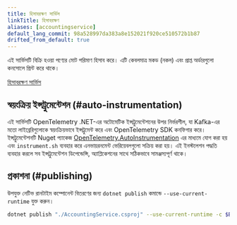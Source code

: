 ```yaml
---
title: হিসাবরক্ষণ সার্ভিস
linkTitle: হিসাবরক্ষণ
aliases: [accountingservice]
default_lang_commit: 98a528997da383a8e152021f920ce510572b1b87
drifted_from_default: true
---
```


এই সার্ভিসটি বিক্রি হওয়া পণ্যের মোট পরিমাণ হিসাব করে। এটি কেবলমাত্র মকড (নকল) এবং প্রাপ্ত অর্ডারগুলো কনসোলে প্রিন্ট করে থাকে।

[হিসাবরক্ষণ সার্ভিস](https://github.com/open-telemetry/opentelemetry-demo/blob/main/src/accounting/)

## স্বয়ংক্রিয় ইন্সট্রুমেন্টেশন (#auto-instrumentation)

এই সার্ভিসটি OpenTelemetry .NET-এর অটোমেটিক ইন্সট্রুমেন্টেশনের উপর নির্ভরশীল, যা Kafka-এর মতো লাইব্রেরিগুলোকে স্বয়ংক্রিয়ভাবে ইন্সট্রুমেন্ট করে এবং OpenTelemetry SDK কনফিগার করে। ইন্সট্রুমেন্টেশনটি Nuget প্যাকেজ
[OpenTelemetry.AutoInstrumentation](https://www.nuget.org/packages/OpenTelemetry.AutoInstrumentation)
এর মাধ্যমে যোগ করা হয় এবং `instrument.sh` ব্যবহার করে এনভায়রনমেন্ট ভেরিয়েবলগুলো সক্রিয় করা হয়।
এই ইনস্টলেশন পদ্ধতি ব্যবহার করলে সব ইন্সট্রুমেন্টেশন ডিপেন্ডেন্সি, অ্যাপ্লিকেশনের সাথে সঠিকভাবে সামঞ্জস্যপূর্ণ থাকে।

## প্রকাশনা (#publishing)

উপযুক্ত নেটিভ রানটাইম কম্পোনেন্ট বিতরণের জন্য `dotnet publish` কমান্ডে `--use-current-runtime` যুক্ত করুন।

```sh
dotnet publish "./AccountingService.csproj" --use-current-runtime -c $BUILD_CONFIGURATION -o /app/publish /p:UseAppHost=false
```
